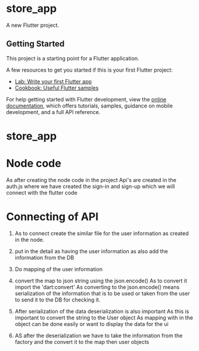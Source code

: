 # store_app

A new Flutter project.

## Getting Started

This project is a starting point for a Flutter application.

A few resources to get you started if this is your first Flutter project:

- [Lab: Write your first Flutter app](https://docs.flutter.dev/get-started/codelab)
- [Cookbook: Useful Flutter samples](https://docs.flutter.dev/cookbook)

For help getting started with Flutter development, view the
[online documentation](https://docs.flutter.dev/), which offers tutorials,
samples, guidance on mobile development, and a full API reference.
# store_app


# Node code
As after creating the node code in the project
Api's are created in the auth.js where we have created the sign-in and sign-up which we will connect with the flutter code

# Connecting of API 

1. As to connect create the similar file for the user information as created in the node.
2. put in the detail as having the user information as also add the information from the DB
3. Do mapping of the user information
4. convert the map to json string using the json.encode()
     As to convert it import the 'dart:convert'
     As converting to the json.encode() means serialization of the information that is to be used or taken from the user to send it to the DB for checking it.

5. After serialization of the data deserialization is also important
     As this is important to convert the string to the User object
     As mapping with in the object can be done easily
     or want to display the data for the ui
6. AS after the deserialization we have to take the information from the factory and the convert it to the map then user objects